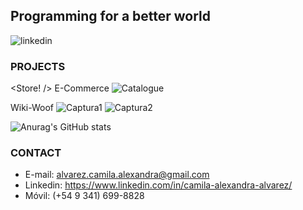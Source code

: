   ## **Programming for a better world**
![linkedin](https://user-images.githubusercontent.com/73317663/119707293-60b3c080-be31-11eb-86e5-a9f9cee79f53.jpg)


### **PROJECTS**

<Store! /> E-Commerce
![Catalogue](https://user-images.githubusercontent.com/73317663/127238797-205683a5-2430-477d-a47e-1f7a6b840843.png)

Wiki-Woof
![Captura1](https://user-images.githubusercontent.com/73317663/127238399-56e70fa7-fe6b-4c16-b081-5a3fe9a891d9.png)
![Captura2](https://user-images.githubusercontent.com/73317663/121213851-ffd6b000-c854-11eb-9c01-6acbe09d89c3.png)

![Anurag's GitHub stats](https://github-readme-stats.vercel.app/api?username=C0A0A&count_private=true&show_icons=true&theme=radical)

### **CONTACT**
- E-mail: alvarez.camila.alexandra@gmail.com
- Linkedin: https://www.linkedin.com/in/camila-alexandra-alvarez/
- Móvil: (+54 9 341) 699-8828






